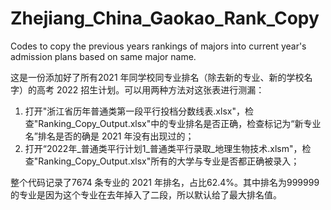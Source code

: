 # Zhejiang_China_Gaokao_Rank_Copy
Codes to copy the previous years rankings of majors into current year's admission plans based on same major name. 

这是一份添加好了所有2021 年同学校同专业排名（除去新的专业、新的学校名字）的高考 2022 招生计划。可以用两种方法对这张表进行测漏：

1. 打开"浙江省历年普通类第一段平行投档分数线表.xlsx"，检查"Ranking_Copy_Output.xlsx"中的专业排名是否正确，检查标记为“新专业名”排名是否的确是 2021 年没有出现过的；
2. 打开“2022年_普通类平行计划1_普通类平行录取_地理生物技术.xlsm"，检查"Ranking_Copy_Output.xlsx"所有的大学与专业是否都正确被录入；

整个代码记录了7674 条专业的 2021 年排名，占比62.4%。其中排名为999999的专业是因为这个专业在去年掉入了二段，所以默认给了最大排名值。
